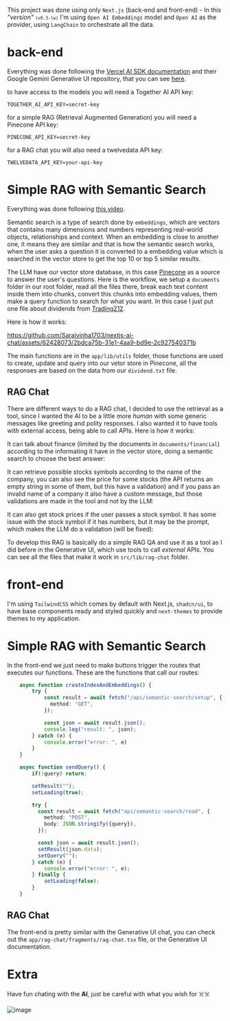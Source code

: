 This project was done using only `Next.js` (back-end and front-end) - In this <i>"version"</i> <small>`(v0.3-lw)`</small> I'm using `Open AI Embeddings` model and `Open AI` as the provider, using `LangChain` to orchestrate all the data.

# back-end

Everything was done following the [Vercel  AI SDK documentation](https://sdk.vercel.ai/docs) and their Google Gemini Generative UI repository, that you can see [here](https://github.com/vercel-labs/gemini-chatbot).

to have access to the models you will need a Together AI API key:

```env
TOGETHER_AI_API_KEY=secret-key
```
for a simple RAG (Retrieval Augmented Generation) you will need a Pinecone API key:

```env
PINECONE_API_KEY=secret-key
```
for a RAG chat you will also need a twelvedata API key:

```env
TWELVEDATA_API_KEY=your-api-key
```
# Simple RAG with Semantic Search
Everything was done following [this video](https://www.youtube.com/watch?v=6_mfYPPcZ60&t=11s).

Semantic search is a type of search done by `embeddings`, which are vectors that contains many dimensions and numbers representing real-world objects, relationships and context. When an embedding is close to another one, it means they are similar and that is how the semantic search works, when the user asks a question it is converted to a embedding value which is searched in the vector store to get the top 10 or top 5 similar results.

The LLM have our vector store database, in this case [Pinecone](https://docs.pinecone.io/home) as a source to answer the user's questions. Here is the workflow, we setup a `documents` folder in our root folder, read all the files there, break each text content inside them into chunks, convert this chunks into embedding values, them make a query function to search for what you want. In this case I just put one file about dividends from [Trading212](https://www.trading212.com/learn/dividends). 

Here is how it works:

https://github.com/Saraivinha1703/nextjs-ai-chat/assets/62428073/2bdca75b-31e1-4aa9-bd9e-2c927540371b

The main functions are in the `app/lib/utils` folder, those functions are used to create, update and query into our vetor store in Pinecone, all the responses are based on the data from our `dividend.txt` file.


## RAG Chat
There are different ways to do a RAG chat, I decided to use the retrieval as a tool, since I wanted the AI to be a little more *human* with some generic messages like greeting and polity responses. I also wanted it to have tools with external access, being able to call APIs. Here is how it works:

It can talk about finance (limited by the documents in `documents/financial`) according to the informating it have in the vector store, doing a semantic search to choose the best answer:



It can retrieve possible stocks symbols according to the name of the company, you can also see the price for some stocks (the API returns an empty string in some of them, but this have a validation) and if you pass an invalid name of a company it also have a custom message, but those validations are made in the tool and not by the LLM: 



It can also get stock prices if the user passes a stock symbol. It has some issue with the stock symbol if it has numbers, but it may be the prompt, which makes the LLM do a validation (will be fixed):



To develop this RAG is basically do a simple RAG QA and use it as a tool as I did before in the Generative UI, which use tools to call *external* APIs. You can see all the files that make it work in `src/lib/rag-chat` folder.
# front-end

I'm using `TailwindCSS` which comes by default with Next.js, `shadcn/ui`, to have base components ready and styled quickly and `next-themes` to provide themes to my application.

# Simple RAG with Semantic Search
In the front-end we just need to make buttons trigger the routes that executes our functions.
These are the functions that call our routes:

```ts
    async function createIndexAndEmbeddings() {
        try {
            const result = await fetch("/api/semantic-search/setup", {
              method: "GET",
            });

            const json = await result.json();
            console.log("result: ", json);
        } catch (e) {
            console.error("error: ", e)
        }
    }

    async function sendQuery() {
        if(!query) return;

        setResult("");
        setLoading(true);

        try {
          const result = await fetch("api/semantic-search/read", {
            method: "POST",
            body: JSON.stringify({query}),
          });

          const json = await result.json();
          setResult(json.data);
          setQuery("");
        } catch (e) {
            console.error("error: ", e);
        } finally {
            setLoading(false);
        }
    }
```


## RAG Chat

The front-end is pretty similar with the Generative UI chat, you can check out the `app/rag-chat/fragments/rag-chat.tsx` file, or the Generative UI documentation.

# Extra
Have fun chating with the **AI**, just be careful with what you wish for ☠️☠️

![image](https://github.com/Saraivinha1703/nextjs-ai-chat/assets/62428073/e4d29f63-95ba-42cb-94ad-b466c0240259)
